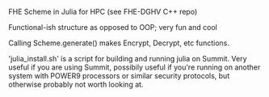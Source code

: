 FHE Scheme in Julia for HPC (see FHE-DGHV C++ repo)

Functional-ish structure as opposed to OOP; very fun and cool

Calling Scheme.generate() makes Encrypt, Decrypt, etc functions.

'julia_install.sh' is a script for building and running julia on Summit. Very useful if you are using Summit, possibily useful if you're running on another system with POWER9 processors or similar security protocols, but otherwise probably not worth looking at.



